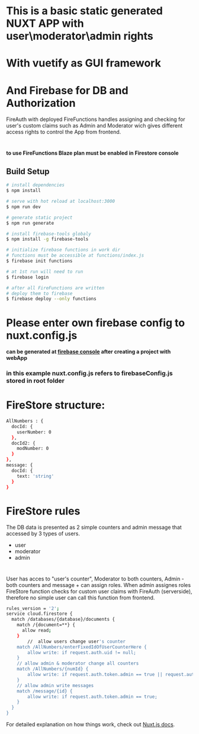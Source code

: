 # This is a basic static generated NUXT APP with user\moderator\admin rights
# With vuetify as GUI framework
# And Firebase for DB and Authorization
FireAuth with deployed FireFunctions handles assigning and checking for user's custom claims such as Admin and Moderator
wich gives different access rights to control the App from frontend.
#
**to use FireFunctions Blaze plan must be enabled in Firestore console**

## Build Setup

```bash
# install dependencies
$ npm install

# serve with hot reload at localhost:3000
$ npm run dev

# generate static project
$ npm run generate

# install firebase-tools globaly
$ npm install -g firebase-tools

# initialize firebase functions in work dir
# functions must be accessible at functions/index.js
$ firebase init functions

# at 1st run will need to run
$ firebase login

# after all FireFunctions are written
# deploy them to firebase
$ firebase deploy --only functions

```
# Please enter own firebase config to nuxt.config.js
**can be generated at [firebase console](https://console.firebase.google.com/) after creating a project with webApp**
### in this example nuxt.config.js refers to firebaseConfig.js stored in root folder

# FireStore structure:
```bash
AllNumbers : {
  docId: {
    userNumber: 0
  },
  docId2: {
    modNumber: 0
  }
},
message: {
  docId: {
    text: 'string'
  }
}
```

# FireStore rules
The DB data is presented as 2 simple counters and admin message that accessed by 3 types of users.
- user
- moderator
- admin
#
User has acces to "user's counter", Moderator to both counters, Admin - both counters and message + can assign roles.
When admin assignes roles FireStore function checks for custom user claims with FireAuth (serverside), therefore no simple user can call this function from frontend.

```bash
rules_version = '2';
service cloud.firestore {
  match /databases/{database}/documents {
    match /{document=**} {
      allow read;
    }
		//	allow users change user's counter
    match /AllNumbers/enterFixedIdOfUserCounterHere {
    	allow write: if request.auth.uid != null;
    }
    // allow admin & moderator change all counters
    match /AllNumbers/{numId} {
    	allow write: if request.auth.token.admin == true || request.auth.token.moderator == true;
    }
    // allow admin write messages
    match /message/{id} {
    	allow write: if request.auth.token.admin == true;
    }
  }
}

```

For detailed explanation on how things work, check out [Nuxt.js docs](https://nuxtjs.org).
